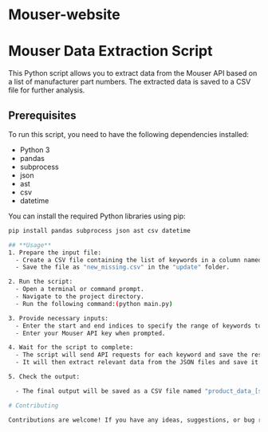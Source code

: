 # Mouser-website
# Mouser Data Extraction Script

This Python script allows you to extract data from the Mouser API based on a list of manufacturer part numbers. The extracted data is saved to a CSV file for further analysis.

## Prerequisites

To run this script, you need to have the following dependencies installed:

- Python 3
- pandas
- subprocess
- json
- ast
- csv
- datetime

You can install the required Python libraries using pip:

```bash
pip install pandas subprocess json ast csv datetime

## **Usage**
1. Prepare the input file:
  - Create a CSV file containing the list of keywords in a column named "Input Manufacturer PartNumber".
  - Save the file as "new_missing.csv" in the "update" folder.

2. Run the script:
  - Open a terminal or command prompt.
  - Navigate to the project directory.
  - Run the following command:(python main.py)

3. Provide necessary inputs:
  - Enter the start and end indices to specify the range of keywords to process.
  - Enter your Mouser API key when prompted.

4. Wait for the script to complete:
  - The script will send API requests for each keyword and save the results as JSON files.
  - It will then extract relevant data from the JSON files and save it as a CSV file.

5. Check the output:

  - The final output will be saved as a CSV file named "product_data_[start]_[end].csv" in the project directory.

# Contributing

Contributions are welcome! If you have any ideas, suggestions, or bug reports, please open an issue or submit a pull request.





 

